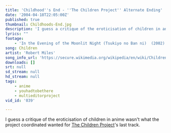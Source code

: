 ```yaml
---
title: 'Childhood''s End - ''The Children Project'' Alternate Ending'
date: '2004-04-18T22:05:00Z'
published: true
thumbnail: Childhoods-End.jpg
description: 'I guess a critique of the eroticisation of children in anime wasn''t what the project coordinated wanted for <a href="http://www.animemusicvideos.org/members/members_videoinfo.php?v=37053">The Children Project</a>''s last track.'
lyrics: ""
footage:
    - 'In the Evening of the Moonlit Night (Tsukiyo no Ban ni)  (2002)'
song: Children
artist: 'Robert Miles'
song_info_url: 'https://secure.wikimedia.org/wikipedia/en/wiki/Children_(song)'
downloads: []
srt: null
sd_stream: null
hd_stream: null
tags:
    - anime
    - youhadtobethere
    - multieditorproject
vid_id: '039'

---
```

I guess a critique of the eroticisation of children in anime wasn't what the project coordinated wanted for <a href="http://www.animemusicvideos.org/members/members_videoinfo.php?v=37053">The Children Project</a>'s last track.